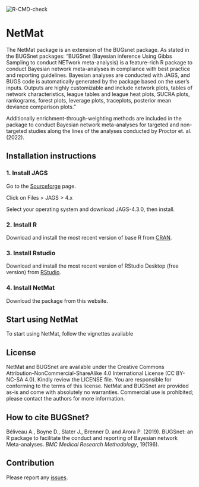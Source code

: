 
<!-- README.md is generated from README.Rmd. Please edit that file -->

<!-- badges: start -->

![R-CMD-check](https://github.com/audrey-b/BUGSnet/workflows/R-CMD-check/badge.svg)

<!-- badges: end -->

# NetMat

The NetMat package is an extension of the BUGsnet package. As stated in
the BUGSnet packages: “BUGSnet (Bayesian inference Using Gibbs Sampling
to conduct NETwork meta-analysis) is a feature-rich R package to conduct
Bayesian network meta-analyses in compliance with best practice and
reporting guidelines. Bayesian analyses are conducted with JAGS, and
BUGS code is automatically generated by the package based on the user’s
inputs. Outputs are highly customizable and include network plots,
tables of network characteristics, league tables and league heat plots,
SUCRA plots, rankograms, forest plots, leverage plots, traceplots,
posterior mean deviance comparison plots.”

Additionally enrichment-through-weighting methods are included in the package to
conduct Bayesian network meta-analyses for targeted and non-targeted
studies along the lines of the analyses conducted by Proctor et. al. (2022).

## Installation instructions

### 1. Install JAGS

Go to the [Sourceforge](https://sourceforge.net/projects/mcmc-jags/)
page.

Click on Files &gt; JAGS &gt; 4.x

Select your operating system and download JAGS-4.3.0, then install.

### 2. Install R

Download and install the most recent version of base R from
[CRAN](https://cran.r-project.org/).

### 3. Install Rstudio

Download and install the most recent version of RStudio Desktop (free
version) from
[RStudio](https://www.rstudio.com/products/rstudio/download).

### 4. Install NetMat

Download the package from this website.

## Start using NetMat

To start using NetMat, follow the vignettes available


## License

NetMat and BUGSnet are available under the Creative Commons
Attribution-NonCommercial-ShareAlike 4.0 International License (CC
BY-NC-SA 4.0). Kindly review the LICENSE file. You are responsible for
conforming to the terms of this license. NetMat and BUGSnet are provided as-is and
come with absolutely no warranties. Commercial use is prohibited;
please contact the authors for more information.

## How to cite BUGSnet?

Béliveau A., Boyne D., Slater J., Brenner D. and Arora P. (2019).
BUGSnet: an R package to facilitate the conduct and reporting of
Bayesian network Meta-analyses. *BMC Medical Research Methodology*,
19(196).

## Contribution

Please report any [issues](https://github.com/audrey-b/BUGSnet/issues).
